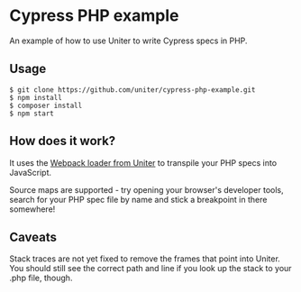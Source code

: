 # Cypress PHP example

An example of how to use Uniter to write Cypress specs in PHP.

## Usage
```shell
$ git clone https://github.com/uniter/cypress-php-example.git
$ npm install
$ composer install
$ npm start
```

## How does it work?
It uses the [Webpack loader from Uniter]() to transpile your PHP specs into JavaScript.

Source maps are supported - try opening your browser's developer tools, search for your
PHP spec file by name and stick a breakpoint in there somewhere!

## Caveats
Stack traces are not yet fixed to remove the frames that point into Uniter.
You should still see the correct path and line if you look up the stack to your .php file, though.

[Webpack loader from Uniter]: https://github.com/uniter/loader
